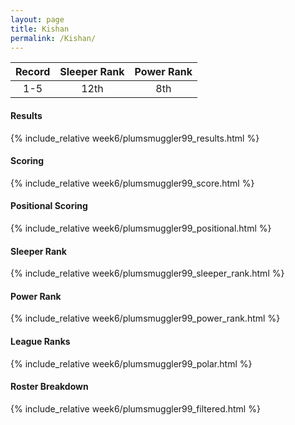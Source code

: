 ```yaml
---
layout: page
title: Kishan
permalink: /Kishan/
---
```


Record | Sleeper Rank | Power Rank               
:--: | :--: | :--:
1-5 | 12th | 8th   

#### Results
{% include_relative week6/plumsmuggler99_results.html %}

#### Scoring
{% include_relative week6/plumsmuggler99_score.html %}

#### Positional Scoring
{% include_relative week6/plumsmuggler99_positional.html %}

#### Sleeper Rank
{% include_relative week6/plumsmuggler99_sleeper_rank.html %}

#### Power Rank
{% include_relative week6/plumsmuggler99_power_rank.html %}

#### League Ranks
{% include_relative week6/plumsmuggler99_polar.html %}

#### Roster Breakdown
{% include_relative week6/plumsmuggler99_filtered.html %}
